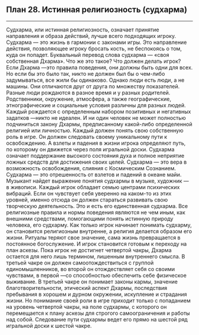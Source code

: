 ## План 28. Истинная религиозность (судхарма)


---
Судхарма, или истинная религиозность, означает принятие направления и образа действий, лучше всего подходящих игроку. Судхарма — это жизнь в гармонии с законами игры. Это направление действия, позволяющее игроку бросать кость, не беспокоясь о том, куда он попадет. Буквальный перевод слова судхарма — «своя собственная Дхарма». Что же это такое? Что должен делать игрок? Если Дхарма —это правила поведения, они должны быть одни для всех. Но если бы это было так, никто не должен был бы о чем-либо задумываться, все жили бы одинаково. Однако люди есть люди, а не машины. Они отличаются друг от друга по множеству показателей. Разные люди рождаются в разное время и у разных родителей. Родственники, окружение, атмосфера, а также географические, этнографические и социальные условия различны для разных людей. Каждый рождается с определенным набором позитивных и негативных задатков —никто не идеален. И ни один человек не может полностью подчиниться закону Дхармы, предписанному какой-либо определенной религией или личностью. Каждый должен понять свою собственную роль в игре. Он должен следовать своему уникальному пути к освобождению. А взлеты и падения в жизни игрока определяют путь, по которому он движется через поля игральной доски. Судхарма означает поддержание высокого состояния духа и полное неприятие ложных средств для достижения своих целей. Судхарма — это вера в возможность освобождения, слияния с Космическим Сознанием. Судхарма — это отрешенность от взлетов и падений в океане майи. Музыкант найдет выражение понятия судхармы в музыке, художник — в живописи. Каждый игрок обладает семью центрами психических вибраций. Если он чувствует себя уверенно на каком-то из этих уровней, именно отсюда он должен стараться развивать свою творческую деятельность. Это и есть его единственная судхарма. Все религиозные правила и нормы поведения являются не чем иным, как внешними средствами, помогающими понять истинную природу человека, его судхарму. Как только игрок начинает понимать судхарму, он становится религиозным внутренне, а религия делается образом его жизни. Ритуалы теряют свое значение, сама жизнь превращается в постоянное богослужение. И игрок становится готовым к переходу на план аскезы. Пока игрок не достигнет четвертой чакры, Дхарма остается для него лишь термином, лишенным внутреннего смысла. В третьей чакре он должен самоотождествиться с группой единомышленников, во второй он отождествляет себя со своими чувствами, в первой —со способностью обеспечить себе физическое выживание. В третьей чакре он понимает законы кармы, значение благотворительности, этический аспект Дхармы, последствия пребывания в хорошем и дурном окружении, искупление и страдания жизни. Но понимание своей роли в игре приходит только с попаданием на уровень четвертой чакры, на поле судхармы, с которого он перемещается к плану аскезы для строгого самоограничения и работы над собой. Следование пути судхармы ведет его прямо на шестой ряд игральной доски к шестой чакре.
